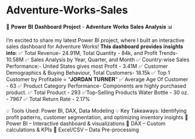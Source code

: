 # Adventure-Works-Sales

🚀 𝐏𝐨𝐰𝐞𝐫 𝐁𝐈 𝐃𝐚𝐬𝐡𝐛𝐨𝐚𝐫𝐝 𝐏𝐫𝐨𝐣𝐞𝐜𝐭 - 𝐀𝐝𝐯𝐞𝐧𝐭𝐮𝐫𝐞 𝐖𝐨𝐫𝐤𝐬 𝐒𝐚𝐥𝐞𝐬 𝐀𝐧𝐚𝐥𝐲𝐬𝐢𝐬 📊

I’m excited to share my latest Power BI project, where I built an interactive sales dashboard for Adventure Works! 
𝐓𝐡𝐢𝐬 𝐝𝐚𝐬𝐡𝐛𝐨𝐚𝐫𝐝 𝐩𝐫𝐨𝐯𝐢𝐝𝐞𝐬 𝐢𝐧𝐬𝐢𝐠𝐡𝐭𝐬 𝐢𝐧𝐭𝐨:
✅ Total Revenue- 24.91M, Total Quantity - 84k, and Profit Trends- 10.58M
✅ Sales Analysis by Year, Quarter, and Month
✅ Country-wise Sales Performance:- United States gives most Profit - 3.41M
✅ Customer Demographics & Buying Behaviour, Total Customers- 18.15k
✅ Top 1 Customer by Profitable = “𝐉𝐎𝐑𝐃𝐀𝐍 𝐓𝐔𝐑𝐍𝐄𝐑”
✅ Average Age Of Customer - 63
✅ Product Category Performance- Components are highly purchased product.
✅ Total Product - 293
✅Top-Selling Products Water Bottle - 30 oz. - 7967
✅ Total Return Rate - 2.17%

💡 Tools Used: Power BI, DAX, Data Modeling
💡 Key Takeaways: Identifying profit patterns, customer segmentation, and optimizing inventory insights
📌 Power BI – Interactive dashboard & visualizations
📌 DAX – Custom calculations & KPIs
📌 Excel/CSV – Data Pre-processing
